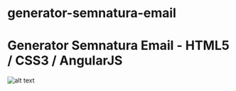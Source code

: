 # generator-semnatura-email

# Generator Semnatura Email - HTML5 / CSS3 / AngularJS 

![alt text](https://drive.google.com/open?id=1TzNi08M31clW7UXfoMr7snvub3Beqiaq)
